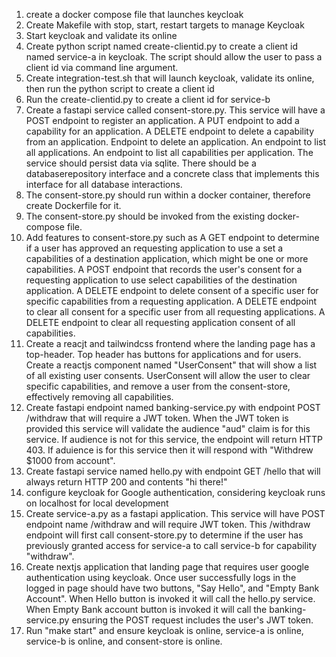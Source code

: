 1. create a docker compose file that launches keycloak
2. Create Makefile with stop, start, restart targets to manage Keycloak
3. Start keycloak and validate its online
4. Create python script named create-clientid.py to create a client id named service-a in keycloak. The script should allow the user to pass a client id via command line argument.
5. Create integration-test.sh that will launch keycloak, validate its online, then run the python script to create a client id
6. Run the create-clientid.py to create a client id for service-b
7. Create a fastapi service called consent-store.py. This service will have a POST endpoint to register an application. A PUT endpoint to add a capability for an application. A DELETE endpoint to delete a capability from an application. Endpoint to delete an application. An endpoint to list all applications. An endpoint to list all capabilities per application. The service should persist data via sqlite. There should be a databaserepository interface and a concrete class that implements this interface for all database interactions.
8. The consent-store.py should run within a docker container, therefore create Dockerfile for it.
9. The consent-store.py should be invoked from the existing docker-compose file.
10. Add features to consent-store.py such as A GET endpoint to determine if a user has approved an requesting application to use a set a capabilities of a destination application, which might be one or more capabilities. A POST endpoint that records the user's consent for a requesting application to use select capabilities of the destination application. A DELETE endpoint to delete consent of a specific user for specific capabilities from a requesting application. A DELETE endpoint to clear all consent for a specific user from all requesting applications. A DELETE endpoint to clear all requesting application consent of all capabilities.
11. Create a reacjt and tailwindcss frontend where the landing page has a top-header. Top header has buttons for applications and for users. Create a reactjs component named "UserConsent" that will show a list of all existing user consents. UserConsent will allow the user to clear specific capabilities, and remove a user from the consent-store, effectively removing all capabilities.
12. Create fastapi endpoint named banking-service.py with endpoint POST /withdraw that will require a JWT token. When the JWT token is provided this service will validate the audience "aud" claim is for this service. If audience is not for this service, the endpoint will return HTTP 403. If aduience is for this service then it will respond with "Withdrew $1000 from account".
13. Create fastapi service named hello.py with endpoint GET /hello that will always return HTTP 200 and contents "hi there!"
13. configure keycloak for Google authentication, considering keycloak runs on localhost for local development
14. Create service-a.py as a fastapi application. This service will have POST endpoint name /withdraw and will require JWT token. This /withdraw endpoint will first call consent-store.py to determine if the user has previously granted access for service-a to call service-b for capability "withdraw".
15. Create nextjs application that landing page that requires user google authentication using keycloak. Once user successfully logs in the logged in page should have two buttons, "Say Hello", and "Empty Bank Account". When Hello button is invoked it will call the hello.py service. When Empty Bank account button is invoked it will call the banking-service.py ensuring the POST request includes the user's JWT token.
16. Run "make start" and ensure keycloak is online, service-a is online, service-b is online, and consent-store is online.

